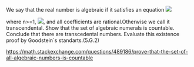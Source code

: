 We say that the real number is algebraic if it satisfies an equation <img src="http://latex.codecogs.com/gif.latex?a_{n}x^{n}+a_{n-1}+...+a_{1}x+a_{0}=0" border="0"/>

where n>=1, <img src="http://latex.codecogs.com/gif.latex?a_{n}\neq{0}" border="0"/>, and all coefficients are rational.Otherwise
we call it transcendental. Show that the set of algebraic numerals is countable. Conclude that there are transcedental numbers. 
Evaluate this existence proof by Goodstein`s standarts.(5.G.2)

https://math.stackexchange.com/questions/489186/prove-that-the-set-of-all-algebraic-numbers-is-countable
